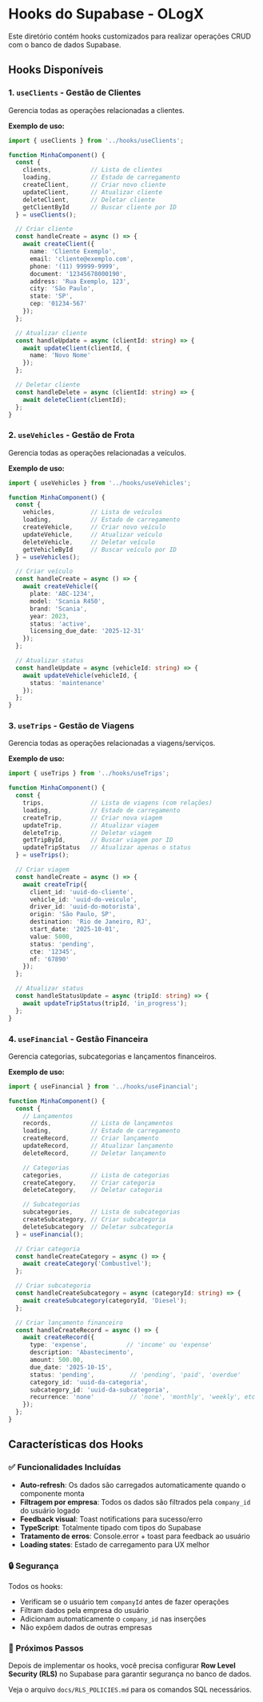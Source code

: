 # Hooks do Supabase - OLogX

Este diretório contém hooks customizados para realizar operações CRUD com o banco de dados Supabase.

## Hooks Disponíveis

### 1. `useClients` - Gestão de Clientes

Gerencia todas as operações relacionadas a clientes.

**Exemplo de uso:**

```typescript
import { useClients } from '../hooks/useClients';

function MinhaComponent() {
  const {
    clients,           // Lista de clientes
    loading,           // Estado de carregamento
    createClient,      // Criar novo cliente
    updateClient,      // Atualizar cliente
    deleteClient,      // Deletar cliente
    getClientById      // Buscar cliente por ID
  } = useClients();

  // Criar cliente
  const handleCreate = async () => {
    await createClient({
      name: 'Cliente Exemplo',
      email: 'cliente@exemplo.com',
      phone: '(11) 99999-9999',
      document: '12345678000190',
      address: 'Rua Exemplo, 123',
      city: 'São Paulo',
      state: 'SP',
      cep: '01234-567'
    });
  };

  // Atualizar cliente
  const handleUpdate = async (clientId: string) => {
    await updateClient(clientId, {
      name: 'Novo Nome'
    });
  };

  // Deletar cliente
  const handleDelete = async (clientId: string) => {
    await deleteClient(clientId);
  };
}
```

### 2. `useVehicles` - Gestão de Frota

Gerencia todas as operações relacionadas a veículos.

**Exemplo de uso:**

```typescript
import { useVehicles } from '../hooks/useVehicles';

function MinhaComponent() {
  const {
    vehicles,          // Lista de veículos
    loading,           // Estado de carregamento
    createVehicle,     // Criar novo veículo
    updateVehicle,     // Atualizar veículo
    deleteVehicle,     // Deletar veículo
    getVehicleById     // Buscar veículo por ID
  } = useVehicles();

  // Criar veículo
  const handleCreate = async () => {
    await createVehicle({
      plate: 'ABC-1234',
      model: 'Scania R450',
      brand: 'Scania',
      year: 2023,
      status: 'active',
      licensing_due_date: '2025-12-31'
    });
  };

  // Atualizar status
  const handleUpdate = async (vehicleId: string) => {
    await updateVehicle(vehicleId, {
      status: 'maintenance'
    });
  };
}
```

### 3. `useTrips` - Gestão de Viagens

Gerencia todas as operações relacionadas a viagens/serviços.

**Exemplo de uso:**

```typescript
import { useTrips } from '../hooks/useTrips';

function MinhaComponent() {
  const {
    trips,             // Lista de viagens (com relações)
    loading,           // Estado de carregamento
    createTrip,        // Criar nova viagem
    updateTrip,        // Atualizar viagem
    deleteTrip,        // Deletar viagem
    getTripById,       // Buscar viagem por ID
    updateTripStatus   // Atualizar apenas o status
  } = useTrips();

  // Criar viagem
  const handleCreate = async () => {
    await createTrip({
      client_id: 'uuid-do-cliente',
      vehicle_id: 'uuid-do-veiculo',
      driver_id: 'uuid-do-motorista',
      origin: 'São Paulo, SP',
      destination: 'Rio de Janeiro, RJ',
      start_date: '2025-10-01',
      value: 5000,
      status: 'pending',
      cte: '12345',
      nf: '67890'
    });
  };

  // Atualizar status
  const handleStatusUpdate = async (tripId: string) => {
    await updateTripStatus(tripId, 'in_progress');
  };
}
```

### 4. `useFinancial` - Gestão Financeira

Gerencia categorias, subcategorias e lançamentos financeiros.

**Exemplo de uso:**

```typescript
import { useFinancial } from '../hooks/useFinancial';

function MinhaComponent() {
  const {
    // Lançamentos
    records,           // Lista de lançamentos
    loading,           // Estado de carregamento
    createRecord,      // Criar lançamento
    updateRecord,      // Atualizar lançamento
    deleteRecord,      // Deletar lançamento

    // Categorias
    categories,        // Lista de categorias
    createCategory,    // Criar categoria
    deleteCategory,    // Deletar categoria

    // Subcategorias
    subcategories,     // Lista de subcategorias
    createSubcategory, // Criar subcategoria
    deleteSubcategory  // Deletar subcategoria
  } = useFinancial();

  // Criar categoria
  const handleCreateCategory = async () => {
    await createCategory('Combustível');
  };

  // Criar subcategoria
  const handleCreateSubcategory = async (categoryId: string) => {
    await createSubcategory(categoryId, 'Diesel');
  };

  // Criar lançamento financeiro
  const handleCreateRecord = async () => {
    await createRecord({
      type: 'expense',           // 'income' ou 'expense'
      description: 'Abastecimento',
      amount: 500.00,
      due_date: '2025-10-15',
      status: 'pending',          // 'pending', 'paid', 'overdue'
      category_id: 'uuid-da-categoria',
      subcategory_id: 'uuid-da-subcategoria',
      recurrence: 'none'          // 'none', 'monthly', 'weekly', etc
    });
  };
}
```

## Características dos Hooks

### ✅ Funcionalidades Incluídas

- **Auto-refresh**: Os dados são carregados automaticamente quando o componente monta
- **Filtragem por empresa**: Todos os dados são filtrados pela `company_id` do usuário logado
- **Feedback visual**: Toast notifications para sucesso/erro
- **TypeScript**: Totalmente tipado com tipos do Supabase
- **Tratamento de erros**: Console.error + toast para feedback ao usuário
- **Loading states**: Estado de carregamento para UX melhor

### 🔒 Segurança

Todos os hooks:
- Verificam se o usuário tem `companyId` antes de fazer operações
- Filtram dados pela empresa do usuário
- Adicionam automaticamente o `company_id` nas inserções
- Não expõem dados de outras empresas

### 📝 Próximos Passos

Depois de implementar os hooks, você precisa configurar **Row Level Security (RLS)** no Supabase para garantir segurança no banco de dados.

Veja o arquivo `docs/RLS_POLICIES.md` para os comandos SQL necessários.
